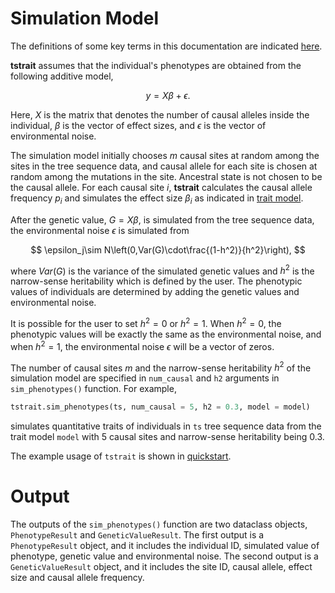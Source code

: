 # Simulation Model

The definitions of some key terms in this documentation are indicated [here](https://tskit.dev/tskit/docs/stable/glossary.html#sec-data-model-definitions).

**tstrait** assumes that the individual's phenotypes are obtained from the following additive model,

$$
y=X\beta+\epsilon.
$$

Here, $X$ is the matrix that denotes the number of causal alleles inside the individual, $\beta$ is the vector of effect sizes, and $\epsilon$ is the vector of environmental noise.

The simulation model initially chooses $m$ causal sites at random among the sites in the tree sequence data, and causal allele for each site is chosen at random among the mutations in the site. Ancestral state is not chosen to be the causal allele. For each causal site $i$, **tstrait** calculates the causal allele frequency $p_i$ and simulates the effect size $\beta_i$ as indicated in [trait model](model.md).

After the genetic value, $G=X\beta$, is simulated from the tree sequence data, the environmental noise $\epsilon$ is simulated from

$$
\epsilon_j\sim N\left(0,Var(G)\cdot\frac{(1-h^2)}{h^2}\right),
$$

where $Var(G)$ is the variance of the simulated genetic values and $h^2$ is the narrow-sense heritability which is defined by the user. The phenotypic values of individuals are determined by adding the genetic values and environmental noise.

It is possible for the user to set $h^2=0$ or $h^2=1$. When $h^2=0$, the phenotypic values will be exactly the same as the environmental noise, and when $h^2=1$, the environmental noise $\epsilon$ will be a vector of zeros.

The number of causal sites $m$ and the narrow-sense heritability $h^2$ of the simulation model are specified in `num_causal` and `h2` arguments in `sim_phenotypes()` function. For example,

```Python
tstrait.sim_phenotypes(ts, num_causal = 5, h2 = 0.3, model = model)
```
simulates quantitative traits of individuals in `ts` tree sequence data from the trait model `model` with 5 causal sites and narrow-sense heritability being 0.3.

The example usage of `tstrait` is shown in [quickstart](quickstart.md).

# Output

The outputs of the `sim_phenotypes()` function are two dataclass objects, `PhenotypeResult` and `GeneticValueResult`. The first output is a `PhenotypeResult` object, and it includes the individual ID, simulated value of phenotype, genetic value and environmental noise. The second output is a `GeneticValueResult` object, and it includes the site ID, causal allele, effect size and causal allele frequency.